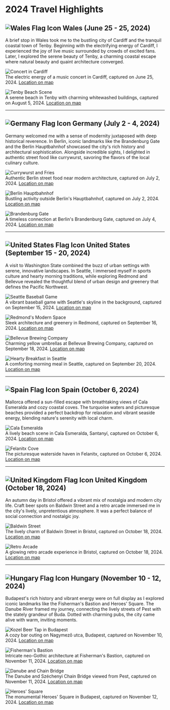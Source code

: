 # 2024 Travel Highlights

## ![Wales Flag Icon](../resources/flags/gb.png) Wales (June 25 - 25, 2024)

A brief stop in Wales took me to the bustling city of Cardiff and the tranquil coastal town of Tenby. Beginning with the electrifying energy of Cardiff, I experienced the joy of live music surrounded by crowds of excited fans. Later, I explored the serene beauty of Tenby, a charming coastal escape where natural beauty and quaint architecture converged.

![Concert in Cardiff](015.jpg)  
The electric energy of a music concert in Cardiff, captured on June 25, 2024. [Location on map](https://www.bing.com/maps?cp=51.47833333333333~-3.1824749999999997&lvl=16)

![Tenby Beach Scene](004.jpg)  
A serene beach in Tenby with charming whitewashed buildings, captured on August 5, 2024. [Location on map](https://www.bing.com/maps?cp=51.67585833333333~-4.701925&lvl=16)

---

## ![Germany Flag Icon](../resources/flags/de.png) Germany (July 2 - 4, 2024)

Germany welcomed me with a sense of modernity juxtaposed with deep historical reverence. In Berlin, iconic landmarks like the Brandenburg Gate and the Berlin Hauptbahnhof showcased the city's rich history and architectural sophistication. Alongside incredible sights, I delighted in authentic street food like currywurst, savoring the flavors of the local culinary culture.

![Currywurst and Fries](014.jpg)  
Authentic Berlin street food near modern architecture, captured on July 2, 2024. [Location on map](https://www.bing.com/maps?cp=52.52441666666667~13.369544444444445&lvl=16)

![Berlin Hauptbahnhof](013.jpg)  
Bustling activity outside Berlin's Hauptbahnhof, captured on July 2, 2024. [Location on map](https://www.bing.com/maps?cp=52.52382222222222~13.369119444444445&lvl=16)

![Brandenburg Gate](005.jpg)  
A timeless connection at Berlin's Brandenburg Gate, captured on July 4, 2024. [Location on map](https://www.bing.com/maps?cp=52.516416666666665~13.378411111111111&lvl=16)

---

## ![United States Flag Icon](../resources/flags/us.png) United States (September 15 - 20, 2024)

A visit to Washington State combined the buzz of urban settings with serene, innovative landscapes. In Seattle, I immersed myself in sports culture and hearty morning traditions, while exploring Redmond and Bellevue revealed the thoughtful blend of urban design and greenery that defines the Pacific Northwest.

![Seattle Baseball Game](003.jpg)  
A vibrant baseball game with Seattle's skyline in the background, captured on September 15, 2024. [Location on map](https://www.bing.com/maps?cp=47.59085~-122.33256944444445&lvl=16)

![Redmond's Modern Space](012.jpg)  
Sleek architecture and greenery in Redmond, captured on September 16, 2024. [Location on map](https://www.bing.com/maps?cp=47.643211111111114~-122.1336888888889&lvl=16)

![Bellevue Brewing Company](011.jpg)  
Charming yellow umbrellas at Bellevue Brewing Company, captured on September 18, 2024. [Location on map](https://www.bing.com/maps?cp=47.621375~-122.17839166666667&lvl=16)

![Hearty Breakfast in Seattle](010.jpg)  
A comforting morning meal in Seattle, captured on September 20, 2024. [Location on map](https://www.bing.com/maps?cp=47.61092777777778~-122.34072222222221&lvl=16)

---

## ![Spain Flag Icon](../resources/flags/es.png) Spain (October 6, 2024)

Mallorca offered a sun-filled escape with breathtaking views of Cala Esmeralda and cozy coastal coves. The turquoise waters and picturesque beaches provided a perfect backdrop for relaxation and vibrant seaside energy, blending nature's serenity with local charm.

![Cala Esmeralda](009.jpg)  
A lively beach scene in Cala Esmeralda, Santanyí, captured on October 6, 2024. [Location on map](https://www.bing.com/maps?cp=39.376108333333335~3.2370583333333336&lvl=16)

![Felanitx Cove](008.jpg)  
The picturesque waterside haven in Felanitx, captured on October 6, 2024. [Location on map](https://www.bing.com/maps?cp=39.379219444444445~3.2387333333333332&lvl=16)

---

## ![United Kingdom Flag Icon](../resources/flags/gb.png) United Kingdom (October 18, 2024)

An autumn day in Bristol offered a vibrant mix of nostalgia and modern city life. Craft beer spots on Baldwin Street and a retro arcade immersed me in the city's lively, unpretentious atmosphere. It was a perfect balance of social connection and nostalgic joy.

![Baldwin Street](007.jpg)  
The lively charm of Baldwin Street in Bristol, captured on October 18, 2024. [Location on map](https://www.bing.com/maps?cp=51.45366111111112~-2.592530555555556&lvl=16)

![Retro Arcade](006.jpg)  
A glowing retro arcade experience in Bristol, captured on October 18, 2024. [Location on map](https://www.bing.com/maps?cp=51.45308888888889~-2.5959694444444446&lvl=16)

---

## ![Hungary Flag Icon](../resources/flags/hu.png) Hungary (November 10 - 12, 2024)

Budapest's rich history and vibrant energy were on full display as I explored iconic landmarks like the Fisherman's Bastion and Heroes' Square. The Danube River framed my journey, connecting the lively streets of Pest with the stately grandeur of Buda. Dotted with charming pubs, the city came alive with warm, inviting moments.

![Kozel Beer Tap in Budapest](022.jpg)  
A cozy bar outing on Nagymező utca, Budapest, captured on November 10, 2024. [Location on map](https://www.bing.com/maps?cp=47.50545~19.05752777777778&lvl=16)

![Fisherman's Bastion](021.jpg)  
Intricate neo-Gothic architecture at Fisherman's Bastion, captured on November 11, 2024. [Location on map](https://www.bing.com/maps?cp=47.50167777777778~19.034522222222225&lvl=16)

![Danube and Chain Bridge](023.jpg)  
The Danube and Széchenyi Chain Bridge viewed from Pest, captured on November 11, 2024. [Location on map](https://www.bing.com/maps?cp=47.49808055555555~19.047069444444446&lvl=16)

![Heroes' Square](001.jpg)  
The monumental Heroes' Square in Budapest, captured on November 12, 2024. [Location on map](https://www.bing.com/maps?cp=47.51457777777778~19.076988888888888&lvl=16)